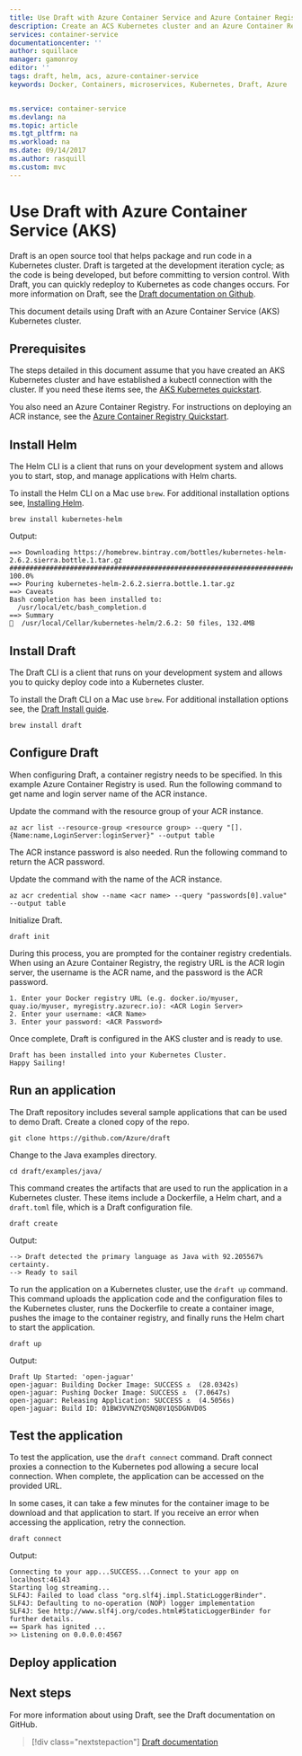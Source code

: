 ```yaml
---
title: Use Draft with Azure Container Service and Azure Container Registry | Microsoft Docs
description: Create an ACS Kubernetes cluster and an Azure Container Registry to create your first application in Azure with Draft.
services: container-service
documentationcenter: ''
author: squillace
manager: gamonroy
editor: ''
tags: draft, helm, acs, azure-container-service
keywords: Docker, Containers, microservices, Kubernetes, Draft, Azure


ms.service: container-service
ms.devlang: na
ms.topic: article
ms.tgt_pltfrm: na
ms.workload: na
ms.date: 09/14/2017
ms.author: rasquill
ms.custom: mvc
---
```


# Use Draft with Azure Container Service (AKS)

Draft is an open source tool that helps package and run code in a Kubernetes cluster. Draft is targeted at the development iteration cycle; as the code is being developed, but before committing to version control. With Draft, you can quickly redeploy to Kubernetes as code changes occurs. For more information on Draft, see the [Draft documentation on Github](https://github.com/Azure/draft/tree/master/docs).

This document details using Draft with an Azure Container Service (AKS) Kubernetes cluster.

## Prerequisites

The steps detailed in this document assume that you have created an AKS Kubernetes cluster and have established a kubectl connection with the cluster. If you need these items see, the [AKS Kubernetes quickstart](./kubernetes-walkthrough.md).

You also need an Azure Container Registry. For instructions on deploying an ACR instance, see the [Azure Container Registry Quickstart](../container-registry/container-registry-get-started-azure-cli.md).


## Install Helm

The Helm CLI is a client that runs on your development system and allows you to start, stop, and manage applications with Helm charts. 

To install the Helm CLI on a Mac use `brew`. For additional installation options see, [Installing Helm](https://github.com/kubernetes/helm/blob/master/docs/install.md).
 
```console
brew install kubernetes-helm
```

Output:

```console
==> Downloading https://homebrew.bintray.com/bottles/kubernetes-helm-2.6.2.sierra.bottle.1.tar.gz
######################################################################## 100.0%
==> Pouring kubernetes-helm-2.6.2.sierra.bottle.1.tar.gz
==> Caveats
Bash completion has been installed to:
  /usr/local/etc/bash_completion.d
==> Summary
🍺  /usr/local/Cellar/kubernetes-helm/2.6.2: 50 files, 132.4MB
```

## Install Draft

The Draft CLI is a client that runs on your development system and allows you to quicky deploy code into a Kubernetes cluster.

To install the Draft CLI on a Mac use `brew`. For additional installation options see, the [Draft Install guide](https://github.com/Azure/draft/blob/master/docs/install.md).

```console
brew install draft
```

## Configure Draft

When configuring Draft, a container registry needs to be specified. In this example Azure Container Registry is used. Run the following command to get name and login server name of the ACR instance.

Update the command with the resource group of your ACR instance.

```console
az acr list --resource-group <resource group> --query "[].{Name:name,LoginServer:loginServer}" --output table
```

The ACR instance password is also needed. Run the following command to return the ACR password.

Update the command with the name of the ACR instance.

```console
az acr credential show --name <acr name> --query "passwords[0].value" --output table
```

Initialize Draft.

```console
draft init
```

During this process, you are prompted for the container registry credentials. When using an Azure Container Registry, the registry URL is the ACR login server, the username is the ACR name, and the password is the ACR password.

```console
1. Enter your Docker registry URL (e.g. docker.io/myuser, quay.io/myuser, myregistry.azurecr.io): <ACR Login Server>
2. Enter your username: <ACR Name>
3. Enter your password: <ACR Password>
```

Once complete, Draft is configured in the AKS cluster and is ready to use.

```console
Draft has been installed into your Kubernetes Cluster.
Happy Sailing!
```

## Run an application

The Draft repository includes several sample applications that can be used to demo Draft. Create a cloned copy of the repo.
 
```console
git clone https://github.com/Azure/draft
```

Change to the Java examples directory.

```console
cd draft/examples/java/
```

This command creates the artifacts that are used to run the application in a Kubernetes cluster. These items include a Dockerfile, a Helm chart, and a `draft.toml` file, which is a Draft configuration file.

```console
draft create
```

Output:

```console
--> Draft detected the primary language as Java with 92.205567% certainty.
--> Ready to sail
```

To run the application on a Kubernetes cluster, use the `draft up` command. This command uploads the application code and the configuration files to the Kubernetes cluster, runs the Dockerfile to create a container image, pushes the image to the container registry, and finally runs the Helm chart to start the application.

```console
draft up
```

Output:

```console
Draft Up Started: 'open-jaguar'
open-jaguar: Building Docker Image: SUCCESS ⚓  (28.0342s)
open-jaguar: Pushing Docker Image: SUCCESS ⚓  (7.0647s)
open-jaguar: Releasing Application: SUCCESS ⚓  (4.5056s)
open-jaguar: Build ID: 01BW3VVNZYQ5NQ8V1QSDGNVD0S
```

## Test the application

To test the application, use the `draft connect` command. Draft connect proxies a connection to the Kubernetes pod allowing a secure local connection. When complete, the application can be accessed on the provided URL.

In some cases, it can take a few minutes for the container image to be download and that application to start. If you receive an error when accessing the application, retry the connection.

```console
draft connect
```

Output:

```
Connecting to your app...SUCCESS...Connect to your app on localhost:46143
Starting log streaming...
SLF4J: Failed to load class "org.slf4j.impl.StaticLoggerBinder".
SLF4J: Defaulting to no-operation (NOP) logger implementation
SLF4J: See http://www.slf4j.org/codes.html#StaticLoggerBinder for further details.
== Spark has ignited ...
>> Listening on 0.0.0.0:4567
```

## Deploy application

## Next steps

For more information about using Draft, see the Draft documentation on GitHub.

> [!div class="nextstepaction"]
> [Draft documentation](https://github.com/Azure/draft/tree/master/docs)